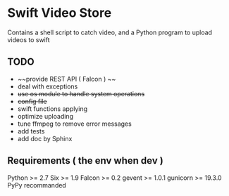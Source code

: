 Swift Video Store
===================================================

Contains a shell script to catch video, and a Python program to upload videos to swift


TODO
---------------------------------------------------
- ~~provide REST API ( Falcon ) ~~
- deal with exceptions 
- ~~use os module to handle system operations~~
- ~~config file~~
- swift functions applying
- optimize uploading
- tune ffmpeg to remove error messages
- add tests
- add doc by Sphinx


Requirements ( the env when dev )
---------------------------------------------------
Python >= 2.7
Six >= 1.9
Falcon >= 0.2 
gevent >= 1.0.1
gunicorn >= 19.3.0
PyPy recommanded